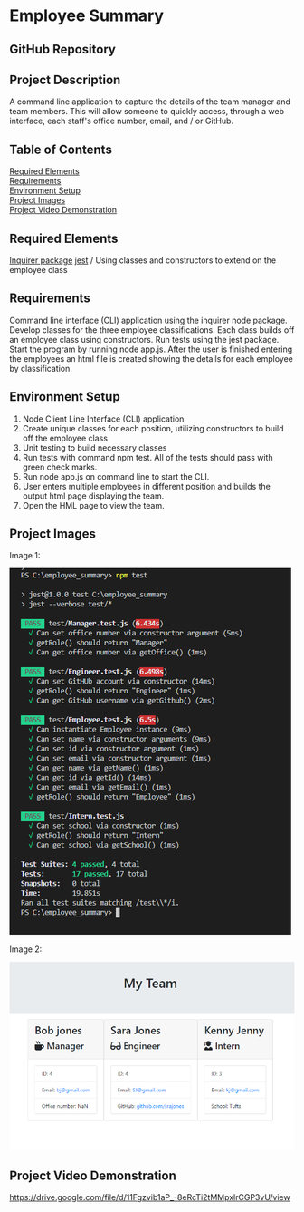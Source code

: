 # Employee Summary

## GitHub Repository

## Project Description
A command line application to capture the details of the team manager and team members.  This will allow someone to quickly access, through a web interface, each staff's office number, email, and / or GitHub.  

## Table of Contents
[Required Elements](#required-elements) \
[Requirements](#requirements) \
[Environment Setup](#environment-setup) \
[Project Images](#project-images) \
[Project Video Demonstration](#project-video-demonstration)

## Required Elements
[Inquirer package](https://www.npmjs.com/package/inquirer)
[jest](https://jestjs.io/) /
Using classes and constructors to extend on the employee class

## Requirements
Command line interface (CLI) application using the inquirer node package.  Develop classes for the three employee classifications.  Each class builds off an employee class using constructors.  Run tests using the jest package.  Start the program by running node app.js.  After the user is finished entering the employees an html file is created showing the details for each employee by classification.

## Environment Setup
1. Node Client Line Interface (CLI) application
2. Create unique classes for each position, utilizing constructors to build off the employee class
3. Unit testing to build necessary classes
4. Run tests with command npm test.  All of the tests should pass with green check marks.
5. Run node app.js on command line to start the CLI.
6. User enters multiple employees in different position and builds the output html page displaying the team.
7. Open the HML page to view the team.

## Project Images
Image 1:

![tests](https://github.com/eaborden/employee_summary/blob/master/public/images/tests.PNG?raw=true)

Image 2:

![team](https://github.com/eaborden/employee_summary/blob/master/public/images/team.PNG?raw=true)

## Project Video Demonstration

https://drive.google.com/file/d/11Fgzvib1aP_-8eRcTi2tMMpxlrCGP3vU/view
